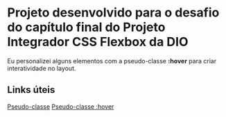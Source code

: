 # Projeto desenvolvido para o desafio do capítulo final do Projeto Integrador CSS Flexbox da **DIO**

Eu personalizei alguns elementos com a pseudo-classe __:hover__ para criar interatividade no layout.

## Links úteis
[Pseudo-classe](https://developer.mozilla.org/pt-BR/docs/Web/CSS/Pseudo-classes)
[Pseudo-classe :hover](https://developer.mozilla.org/pt-BR/docs/Web/CSS/:hover)

